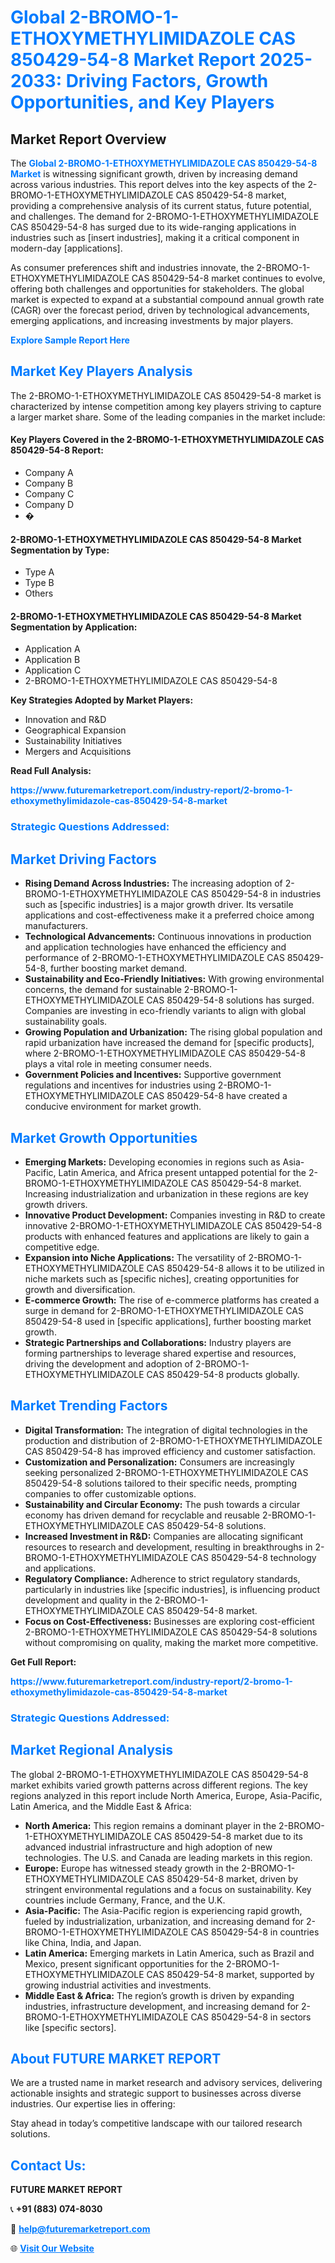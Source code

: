 <h1 style="color: #007BFF;">Global 2-BROMO-1-ETHOXYMETHYLIMIDAZOLE CAS 850429-54-8 Market Report 2025-2033: Driving Factors, Growth Opportunities, and Key Players</h1>

<section id="overview">
<h2>Market Report Overview</h2>
<p>The <a href="https://www.futuremarketreport.com/industry-report/2-bromo-1-ethoxymethylimidazole-cas-850429-54-8-market" style="color: #007BFF; text-decoration: none;"><strong>Global 2-BROMO-1-ETHOXYMETHYLIMIDAZOLE CAS 850429-54-8 Market</strong></a> is witnessing significant growth, driven by increasing demand across various industries. This report delves into the key aspects of the 2-BROMO-1-ETHOXYMETHYLIMIDAZOLE CAS 850429-54-8 market, providing a comprehensive analysis of its current status, future potential, and challenges. The demand for 2-BROMO-1-ETHOXYMETHYLIMIDAZOLE CAS 850429-54-8 has surged due to its wide-ranging applications in industries such as [insert industries], making it a critical component in modern-day [applications].</p>
<p>As consumer preferences shift and industries innovate, the 2-BROMO-1-ETHOXYMETHYLIMIDAZOLE CAS 850429-54-8 market continues to evolve, offering both challenges and opportunities for stakeholders. The global market is expected to expand at a substantial compound annual growth rate (CAGR) over the forecast period, driven by technological advancements, emerging applications, and increasing investments by major players.</p>
</section>

<section id="overview">
<p><a href="https://www.futuremarketreport.com/request-sample/reportId=113477" style="color: #007BFF; text-decoration: none;"><strong>Explore Sample Report Here</strong></a></p>
</section>

<section id="key-players">
<h2 style="color: #007BFF;">Market Key Players Analysis</h2>
<p>The 2-BROMO-1-ETHOXYMETHYLIMIDAZOLE CAS 850429-54-8 market is characterized by intense competition among key players striving to capture a larger market share. Some of the leading companies in the market include:</p>
<h4>Key Players Covered in the 2-BROMO-1-ETHOXYMETHYLIMIDAZOLE CAS 850429-54-8 Report:</h4>
<ul><li>Company A</li><li>Company B</li><li>Company C</li><li>Company D</li><li>�</li></ul>
<h4>2-BROMO-1-ETHOXYMETHYLIMIDAZOLE CAS 850429-54-8 Market Segmentation by Type:</h4>
<ul><li>Type A</li><li>Type B</li><li>Others</li></ul>

<h4>2-BROMO-1-ETHOXYMETHYLIMIDAZOLE CAS 850429-54-8 Market Segmentation by Application:</h4>
<ul><li>Application A</li><li>Application B</li><li>Application C</li><li>2-BROMO-1-ETHOXYMETHYLIMIDAZOLE CAS 850429-54-8</li></ul>
<p><strong>Key Strategies Adopted by Market Players:</strong></p>
<ul>
<li>Innovation and R&D</li>
<li>Geographical Expansion</li>
<li>Sustainability Initiatives</li>
<li>Mergers and Acquisitions</li>
</ul>
</section>

<section>
<p><strong>Read Full Analysis: </strong></p><a href="https://www.futuremarketreport.com/industry-report/2-bromo-1-ethoxymethylimidazole-cas-850429-54-8-market" style="color: #007BFF; text-decoration: none;"><strong>https://www.futuremarketreport.com/industry-report/2-bromo-1-ethoxymethylimidazole-cas-850429-54-8-market</strong></a>
<h3 style="color: #007BFF;">Strategic Questions Addressed:</h3>
</section>

<section id="driving-factors">
<h2 style="color: #007BFF;">Market Driving Factors</h2>
<ul>
<li><strong>Rising Demand Across Industries:</strong> The increasing adoption of 2-BROMO-1-ETHOXYMETHYLIMIDAZOLE CAS 850429-54-8 in industries such as [specific industries] is a major growth driver. Its versatile applications and cost-effectiveness make it a preferred choice among manufacturers.</li>
<li><strong>Technological Advancements:</strong> Continuous innovations in production and application technologies have enhanced the efficiency and performance of 2-BROMO-1-ETHOXYMETHYLIMIDAZOLE CAS 850429-54-8, further boosting market demand.</li>
<li><strong>Sustainability and Eco-Friendly Initiatives:</strong> With growing environmental concerns, the demand for sustainable 2-BROMO-1-ETHOXYMETHYLIMIDAZOLE CAS 850429-54-8 solutions has surged. Companies are investing in eco-friendly variants to align with global sustainability goals.</li>
<li><strong>Growing Population and Urbanization:</strong> The rising global population and rapid urbanization have increased the demand for [specific products], where 2-BROMO-1-ETHOXYMETHYLIMIDAZOLE CAS 850429-54-8 plays a vital role in meeting consumer needs.</li>
<li><strong>Government Policies and Incentives:</strong> Supportive government regulations and incentives for industries using 2-BROMO-1-ETHOXYMETHYLIMIDAZOLE CAS 850429-54-8 have created a conducive environment for market growth.</li>
</ul>
</section>

<section id="growth-opportunities">
<h2 style="color: #007BFF;">Market Growth Opportunities</h2>
<ul>
<li><strong>Emerging Markets:</strong> Developing economies in regions such as Asia-Pacific, Latin America, and Africa present untapped potential for the 2-BROMO-1-ETHOXYMETHYLIMIDAZOLE CAS 850429-54-8 market. Increasing industrialization and urbanization in these regions are key growth drivers.</li>
<li><strong>Innovative Product Development:</strong> Companies investing in R&D to create innovative 2-BROMO-1-ETHOXYMETHYLIMIDAZOLE CAS 850429-54-8 products with enhanced features and applications are likely to gain a competitive edge.</li>
<li><strong>Expansion into Niche Applications:</strong> The versatility of 2-BROMO-1-ETHOXYMETHYLIMIDAZOLE CAS 850429-54-8 allows it to be utilized in niche markets such as [specific niches], creating opportunities for growth and diversification.</li>
<li><strong>E-commerce Growth:</strong> The rise of e-commerce platforms has created a surge in demand for 2-BROMO-1-ETHOXYMETHYLIMIDAZOLE CAS 850429-54-8 used in [specific applications], further boosting market growth.</li>
<li><strong>Strategic Partnerships and Collaborations:</strong> Industry players are forming partnerships to leverage shared expertise and resources, driving the development and adoption of 2-BROMO-1-ETHOXYMETHYLIMIDAZOLE CAS 850429-54-8 products globally.</li>
</ul>
</section>

<section id="trending-factors">
<h2 style="color: #007BFF;">Market Trending Factors</h2>
<ul>
<li><strong>Digital Transformation:</strong> The integration of digital technologies in the production and distribution of 2-BROMO-1-ETHOXYMETHYLIMIDAZOLE CAS 850429-54-8 has improved efficiency and customer satisfaction.</li>
<li><strong>Customization and Personalization:</strong> Consumers are increasingly seeking personalized 2-BROMO-1-ETHOXYMETHYLIMIDAZOLE CAS 850429-54-8 solutions tailored to their specific needs, prompting companies to offer customizable options.</li>
<li><strong>Sustainability and Circular Economy:</strong> The push towards a circular economy has driven demand for recyclable and reusable 2-BROMO-1-ETHOXYMETHYLIMIDAZOLE CAS 850429-54-8 solutions.</li>
<li><strong>Increased Investment in R&D:</strong> Companies are allocating significant resources to research and development, resulting in breakthroughs in 2-BROMO-1-ETHOXYMETHYLIMIDAZOLE CAS 850429-54-8 technology and applications.</li>
<li><strong>Regulatory Compliance:</strong> Adherence to strict regulatory standards, particularly in industries like [specific industries], is influencing product development and quality in the 2-BROMO-1-ETHOXYMETHYLIMIDAZOLE CAS 850429-54-8 market.</li>
<li><strong>Focus on Cost-Effectiveness:</strong> Businesses are exploring cost-efficient 2-BROMO-1-ETHOXYMETHYLIMIDAZOLE CAS 850429-54-8 solutions without compromising on quality, making the market more competitive.</li>
</ul>
</section>

<section>
<p><strong>Get Full Report: </strong></p><a href="https://www.futuremarketreport.com/industry-report/2-bromo-1-ethoxymethylimidazole-cas-850429-54-8-market" style="color: #007BFF; text-decoration: none;"><strong>https://www.futuremarketreport.com/industry-report/2-bromo-1-ethoxymethylimidazole-cas-850429-54-8-market</strong></a>
<h3 style="color: #007BFF;">Strategic Questions Addressed:</h3>
</section>


<section id="regional-analysis">
<h2 style="color: #007BFF;">Market Regional Analysis</h2>
<p>The global 2-BROMO-1-ETHOXYMETHYLIMIDAZOLE CAS 850429-54-8 market exhibits varied growth patterns across different regions. The key regions analyzed in this report include North America, Europe, Asia-Pacific, Latin America, and the Middle East & Africa:</p>
<ul>
<li><strong>North America:</strong> This region remains a dominant player in the 2-BROMO-1-ETHOXYMETHYLIMIDAZOLE CAS 850429-54-8 market due to its advanced industrial infrastructure and high adoption of new technologies. The U.S. and Canada are leading markets in this region.</li>
<li><strong>Europe:</strong> Europe has witnessed steady growth in the 2-BROMO-1-ETHOXYMETHYLIMIDAZOLE CAS 850429-54-8 market, driven by stringent environmental regulations and a focus on sustainability. Key countries include Germany, France, and the U.K.</li>
<li><strong>Asia-Pacific:</strong> The Asia-Pacific region is experiencing rapid growth, fueled by industrialization, urbanization, and increasing demand for 2-BROMO-1-ETHOXYMETHYLIMIDAZOLE CAS 850429-54-8 in countries like China, India, and Japan.</li>
<li><strong>Latin America:</strong> Emerging markets in Latin America, such as Brazil and Mexico, present significant opportunities for the 2-BROMO-1-ETHOXYMETHYLIMIDAZOLE CAS 850429-54-8 market, supported by growing industrial activities and investments.</li>
<li><strong>Middle East & Africa:</strong> The region’s growth is driven by expanding industries, infrastructure development, and increasing demand for 2-BROMO-1-ETHOXYMETHYLIMIDAZOLE CAS 850429-54-8 in sectors like [specific sectors].</li>
</ul>
</section>

<footer>
<h2 style="color: #007BFF;">About FUTURE MARKET REPORT</h2>
<p>We are a trusted name in market research and advisory services, delivering actionable insights and strategic support to businesses across diverse industries. Our expertise lies in offering:</p>

<p>Stay ahead in today’s competitive landscape with our tailored research solutions.</p>

<h2 style="color: #007BFF;">Contact Us:</h2>
<p><strong>FUTURE MARKET REPORT</strong></p>
<p>📞 <strong>+91 (883) 074-8030</strong></p>
<p>📧 <strong><a href="mailto:help@futuremarketreport.com" style="color: #007BFF;">help@futuremarketreport.com</a></strong></p>
<p>🌐 <strong><a href="https://www.futuremarketreport.com/" style="color: #007BFF;">Visit Our Website</a></strong></p>
</footer>